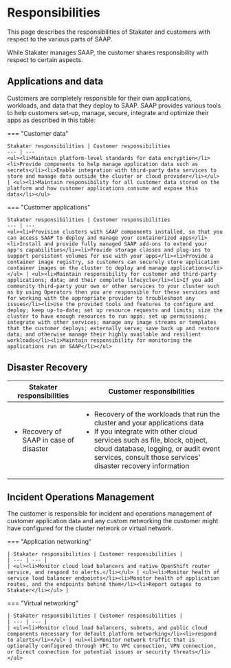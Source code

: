 # Responsibilities

This page describes the responsibilities of Stakater and customers with respect to the various parts of SAAP.

While Stakater manages SAAP, the customer shares responsibility with respect to certain aspects.

## Applications and data

Customers are completely responsible for their own applications, workloads, and data that they deploy to SAAP. SAAP provides various tools to help customers set-up, manage, secure, integrate and optimize their apps as described in this table:

=== "Customer data"

    Stakater responsibilities | Customer responsibilities
    --- | ---
    <ul><li>Maintain platform-level standards for data encryption</li><li>Provide components to help manage application data such as secrets</li><li>Enable integration with third-party data services to store and manage data outside the cluster or cloud provider</li></ul> | <ul><li>Maintain responsibility for all customer data stored on the platform and how customer applications consume and expose this data</li></ul>

=== "Customer applications"

    Stakater responsibilities | Customer responsibilities
    --- | ---
    <ul><li>Provision clusters with SAAP components installed, so that you can access SAAP to deploy and manage your containerized apps</li><li>Install and provide fully managed SAAP add-ons to extend your app's capabilities</li><li>Provide storage classes and plug-ins to support persistent volumes for use with your apps</li><li>Provide a container image registry, so customers can securely store application container images on the cluster to deploy and manage applications</li></ul> | <ul><li>Maintain responsibility for customer and third-party applications; data; and their complete lifecycle</li><li>If you add community third-party your own or other services to your cluster such as by using Operators then you are responsible for these services and for working with the appropriate provider to troubleshoot any issues</li><li>Use the provided tools and features to configure and deploy; keep up-to-date; set up resource requests and limits; size the cluster to have enough resources to run apps; set up permissions; integrate with other services; manage any image streams or templates that the customer deploys; externally serve; save back up and restore data; and otherwise manage their highly available and resilient workloads</li><li>Maintain responsibility for monitoring the applications run on SAAP</li></ul>

## Disaster Recovery

| Stakater responsibilities | Customer responsibilities |
| --- | --- |
| <ul><li>Recovery of SAAP in case of disaster</li></ul> | <ul><li>Recovery of the workloads that run the cluster and your applications data</li><li>If you integrate with other cloud services such as file, block, object, cloud database, logging, or audit event services, consult those services' disaster recovery information</li></ul> |

## Incident Operations Management

The customer is responsible for incident and operations management of customer application data and any custom networking the customer might have configured for the cluster network or virtual network.

=== "Application networking"

    | Stakater responsibilities | Customer responsibilities |
    | --- | --- |
    | <ul><li>Monitor cloud load balancers and native OpenShift router service, and respond to alerts.</li></ul> | <ul><li>Monitor health of service load balancer endpoints</li><li>Monitor health of application routes, and the endpoints behind them</li><li>Report outages to Stakater</li></ul> |

=== "Virtual networking"

    | Stakater responsibilities | Customer responsibilities |
    | --- | --- |
    | <ul><li>Monitor cloud load balancers, subnets, and public cloud components necessary for default platform networking</li><li>respond to alerts</li></ul> | <ul><li>Monitor network traffic that is optionally configured through VPC to VPC connection, VPN connection, or Direct connection for potential issues or security threats</li></ul>
